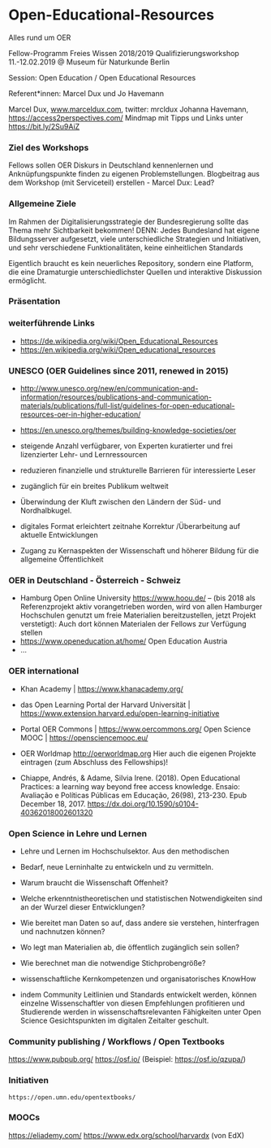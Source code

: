 # Open-Educational-Resources
Alles rund um OER

Fellow-Programm Freies Wissen 2018/2019
Qualifizierungsworkshop 11.-12.02.2019 @ Museum für Naturkunde Berlin

Session: Open Education / Open Educational Resources

Referent*innen: Marcel Dux und Jo Havemann

Marcel Dux, www.marceldux.com, twitter: mrcldux
Johanna Havemann, https://access2perspectives.com/
Mindmap mit Tipps und Links unter https://bit.ly/2Su9AiZ

### Ziel des Workshops
Fellows sollen OER Diskurs in Deutschland kennenlernen und Anknüpfungspunkte finden zu eigenen Problemstellungen.
Blogbeitrag aus dem Workshop (mit Serviceteil) erstellen - Marcel Dux: Lead?

### Allgemeine Ziele
Im Rahmen der Digitalisierungsstrategie der Bundesregierung sollte das Thema mehr Sichtbarkeit bekommen! DENN: Jedes Bundesland hat eigene Bildungsserver aufgesetzt, viele unterschiedliche Strategien und Initiativen, und sehr verschiedene Funktionalitäten, keine einheitlichen Standards
    
Eigentlich braucht es kein neuerliches Repository, sondern eine Platform, die eine Dramaturgie unterschiedlichster Quellen und interaktive Diskussion ermöglicht.
  
### Präsentation
    
### weiterführende Links    
- https://de.wikipedia.org/wiki/Open_Educational_Resources
- https://en.wikipedia.org/wiki/Open_educational_resources

### UNESCO (OER Guidelines since 2011, renewed in 2015)
- http://www.unesco.org/new/en/communication-and-information/resources/publications-and-communication-materials/publications/full-list/guidelines-for-open-educational-resources-oer-in-higher-education/
- https://en.unesco.org/themes/building-knowledge-societies/oer

- steigende Anzahl verfügbarer, von Experten kuratierter und frei lizenzierter Lehr- und Lernressourcen
- reduzieren finanzielle und strukturelle Barrieren für interessierte Leser
- zugänglich für ein breites Publikum weltweit  
- Überwindung der Kluft zwischen den Ländern der Süd- und Nordhalbkugel. 
- digitales Format erleichtert zeitnahe Korrektur /Überarbeitung auf aktuelle Entwicklungen 
- Zugang zu Kernaspekten der Wissenschaft und höherer Bildung für die allgemeine Öffentlichkeit

### OER in Deutschland - Österreich - Schweiz
- Hamburg Open Online University https://www.hoou.de/ – (bis 2018 als Referenzprojekt aktiv vorangetrieben worden, wird von allen Hamburger Hochschulen genutzt um freie Materialien bereitzustellen, jetzt Projekt verstetigt): Auch dort können Materialen der Fellows zur Verfügung stellen
- https://www.openeducation.at/home/ Open Education Austria
- …

### OER international
- Khan Academy | https://www.khanacademy.org/
- das Open Learning Portal der Harvard Universität | https://www.extension.harvard.edu/open-learning-initiative
- Portal OER Commons |  https://www.oercommons.org/
 Open Science MOOC | https://opensciencemooc.eu/
- OER Worldmap http://oerworldmap.org Hier auch die eigenen Projekte eintragen (zum Abschluss des Fellowships)!

- Chiappe, Andrés, & Adame, Silvia Irene. (2018). Open Educational Practices: a learning way beyond free access knowledge. Ensaio: Avaliação e Políticas Públicas em Educação, 26(98), 213-230. Epub December 18, 2017. https://dx.doi.org/10.1590/s0104-40362018002601320


### Open Science in Lehre und Lernen
- Lehre und Lernen im Hochschulsektor. Aus den methodischen 
- Bedarf, neue Lerninhalte zu entwickeln und zu vermitteln. 
- Warum braucht die Wissenschaft Offenheit? 
- Welche erkenntnistheoretischen und statistischen Notwendigkeiten sind an der Wurzel dieser Entwicklungen? 
- Wie bereitet man Daten so auf, dass andere sie verstehen, hinterfragen und nachnutzen können? 
- Wo legt man Materialien ab, die öffentlich zugänglich sein sollen? 
- Wie berechnet man die notwendige Stichprobengröße? 
- wissenschaftliche Kernkompetenzen und organisatorisches KnowHow

- indem Community Leitlinien und Standards entwickelt werden, können einzelne Wissenschaftler von diesen Empfehlungen profitieren und Studierende werden in wissenschaftsrelevanten Fähigkeiten unter Open Science Gesichtspunkten im digitalen Zeitalter geschult. 


### Community publishing / Workflows / Open Textbooks

https://www.pubpub.org/
https://osf.io/ (Beispiel: https://osf.io/qzupa/)


### Initiativen
    https://open.umn.edu/opentextbooks/
    

### MOOCs 
https://eliademy.com/
https://www.edx.org/school/harvardx (von EdX)


